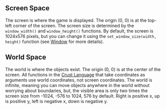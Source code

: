 ## Screen Space

The screen is where the game is displayed. The origin (0, 0) is at the top-left corner of the screen. The screen size is determined by the `window_width()` and `window_height()` functions. By default, the screen is 1024x576 pixels, but you can change it using the `set_window_size(width, height)` function (see [Window](window.md) for more details).

## World Space

The world is where the objects exist. The origin (0, 0) is at the center of the screen. All functions in the [Crust Language](crust-language.md) that take coordinates as arguments use world coordinates, not screen coordinates. The world is infinite, meaning you can move objects anywhere in the world without worrying about boundaries, but, the visible area is only two times the screen size from -1024, -576 to 1024, 576 by default. Right is positive x, up is positive y, left is negative x, down is negative y.
